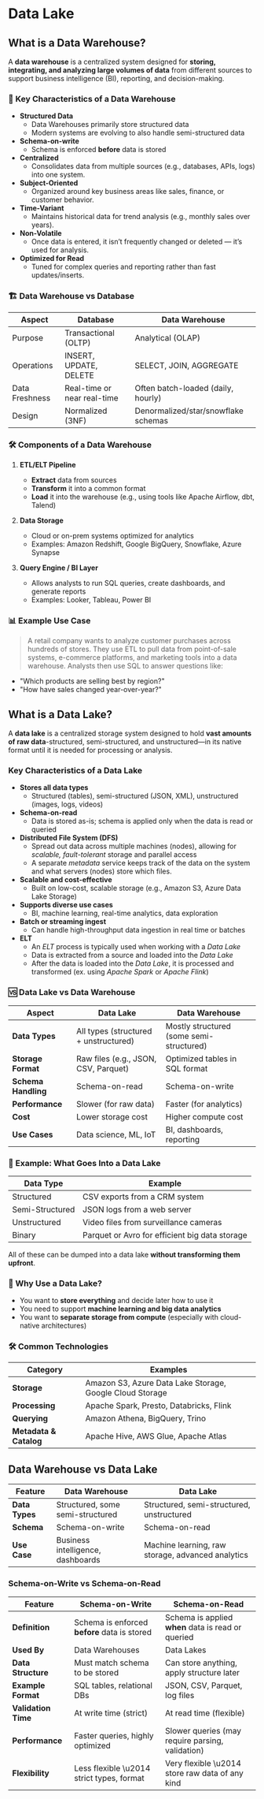 # Data Lake

## What is a Data Warehouse?

A **data warehouse** is a centralized system designed for **storing, integrating, and analyzing large volumes of data** from different sources to support business intelligence (BI), reporting, and decision-making.

### 🔑 Key Characteristics of a Data Warehouse

- **Structured Data**
    - Data Warehouses primarily store structured data
    - Modern systems are evolving to also handle semi-structured data
- **Schema-on-write**
    - Schema is enforced **before** data is stored
- **Centralized**
    - Consolidates data from multiple sources (e.g., databases, APIs, logs) into one system.
- **Subject-Oriented**
    - Organized around key business areas like sales, finance, or customer behavior.
- **Time-Variant**
    - Maintains historical data for trend analysis (e.g., monthly sales over years).
- **Non-Volatile**
    - Once data is entered, it isn’t frequently changed or deleted — it’s used for analysis.
- **Optimized for Read**
    - Tuned for complex queries and reporting rather than fast updates/inserts.

### 🏗️ Data Warehouse vs Database

| Aspect         | Database                    | Data Warehouse                      |
| -------------- | --------------------------- | ----------------------------------- |
| Purpose        | Transactional (OLTP)        | Analytical (OLAP)                   |
| Operations     | INSERT, UPDATE, DELETE      | SELECT, JOIN, AGGREGATE             |
| Data Freshness | Real-time or near real-time | Often batch-loaded (daily, hourly)  |
| Design         | Normalized (3NF)            | Denormalized/star/snowflake schemas |

### 🛠️ Components of a Data Warehouse

1. **ETL/ELT Pipeline**

   * **Extract** data from sources
   * **Transform** it into a common format
   * **Load** it into the warehouse
     (e.g., using tools like Apache Airflow, dbt, Talend)

2. **Data Storage**

   * Cloud or on-prem systems optimized for analytics
   * Examples: Amazon Redshift, Google BigQuery, Snowflake, Azure Synapse

3. **Query Engine / BI Layer**

   * Allows analysts to run SQL queries, create dashboards, and generate reports
   * Examples: Looker, Tableau, Power BI

### 📊 Example Use Case

> A retail company wants to analyze customer purchases across hundreds of stores.
> They use ETL to pull data from point-of-sale systems, e-commerce platforms, and marketing tools into a data warehouse.
> Analysts then use SQL to answer questions like:

* "Which products are selling best by region?"
* "How have sales changed year-over-year?"

## What is a Data Lake?

A **data lake** is a centralized storage system designed to hold **vast amounts of raw data**-structured, semi-structured, and unstructured—in its native format until it is needed for processing or analysis.

### Key Characteristics of a Data Lake

- **Stores all data types**
    - Structured (tables), semi-structured (JSON, XML), unstructured (images, logs, videos)
- **Schema-on-read**
    - Data is stored as-is; schema is applied only when the data is read or queried
- **Distributed File System (DFS)**
    - Spread out data across multiple machines (nodes), allowing for *scalable, fault-tolerant* storage and parallel access
    - A separate *metadata* service keeps track of the data on the system and what servers (nodes) store which files.
- **Scalable and cost-effective**
    - Built on low-cost, scalable storage (e.g., Amazon S3, Azure Data Lake Storage)
- **Supports diverse use cases**
    - BI, machine learning, real-time analytics, data exploration
- **Batch or streaming ingest**
    - Can handle high-throughput data ingestion in real time or batches
- **ELT**
    - An *ELT* process is typically used when working with a *Data Lake*
    - Data is extracted from a source and loaded into the *Data Lake*
    - After the data is loaded into the *Data Lake*, it is processed and transformed (ex. using *Apache Spark* or *Apache Flink*)

### 🆚 Data Lake vs Data Warehouse

| Aspect              | Data Lake                             | Data Warehouse                           |
| ------------------- | ------------------------------------- | ---------------------------------------- |
| **Data Types**      | All types (structured + unstructured) | Mostly structured (some semi-structured) |
| **Storage Format**  | Raw files (e.g., JSON, CSV, Parquet)  | Optimized tables in SQL format           |
| **Schema Handling** | Schema-on-read                        | Schema-on-write                          |
| **Performance**     | Slower (for raw data)                 | Faster (for analytics)                   |
| **Cost**            | Lower storage cost                    | Higher compute cost                      |
| **Use Cases**       | Data science, ML, IoT                 | BI, dashboards, reporting                |

### 📁 Example: What Goes Into a Data Lake

| Data Type       | Example                                        |
| --------------- | ---------------------------------------------- |
| Structured      | CSV exports from a CRM system                  |
| Semi-Structured | JSON logs from a web server                    |
| Unstructured    | Video files from surveillance cameras          |
| Binary          | Parquet or Avro for efficient big data storage |

All of these can be dumped into a data lake **without transforming them upfront**.

### 🧠 Why Use a Data Lake?

* You want to **store everything** and decide later how to use it
* You need to support **machine learning and big data analytics**
* You want to **separate storage from compute** (especially with cloud-native architectures)

### 🛠️ Common Technologies

| Category               | Examples                                                 |
| ---------------------- | -------------------------------------------------------- |
| **Storage**            | Amazon S3, Azure Data Lake Storage, Google Cloud Storage |
| **Processing**         | Apache Spark, Presto, Databricks, Flink                  |
| **Querying**           | Amazon Athena, BigQuery, Trino                           |
| **Metadata & Catalog** | Apache Hive, AWS Glue, Apache Atlas                      |

## Data Warehouse vs Data Lake

| Feature        | Data Warehouse                    | Data Lake                                         |
| -------------- | --------------------------------- | ------------------------------------------------- |
| **Data Types** | Structured, some semi-structured  | Structured, semi-structured, unstructured         |
| **Schema**     | Schema-on-write                   | Schema-on-read                                    |
| **Use Case**   | Business intelligence, dashboards | Machine learning, raw storage, advanced analytics |

### Schema-on-Write vs Schema-on-Read

| Feature             | Schema-on-Write                              | Schema-on-Read                                     |
| ------------------- | -------------------------------------------- | -------------------------------------------------- |
| **Definition**      | Schema is enforced **before** data is stored | Schema is applied **when** data is read or queried |
| **Used By**         | Data Warehouses                              | Data Lakes                                         |
| **Data Structure**  | Must match schema to be stored               | Can store anything, apply structure later          |
| **Example Format**  | SQL tables, relational DBs                   | JSON, CSV, Parquet, log files                      |
| **Validation Time** | At write time (strict)                       | At read time (flexible)                            |
| **Performance**     | Faster queries, highly optimized             | Slower queries (may require parsing, validation)   |
| **Flexibility**     | Less flexible \u2014 strict types, format    | Very flexible \u2014 store raw data of any kind    |
